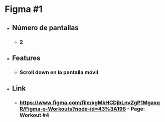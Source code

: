# Figma #1
- ## Número de pantallas
    - ### 2
- ## Features
    - ### Scroll down en la pantalla móvil
- ## Link
    - ### https://www.figma.com/file/xgMkHCDjbLnvZgP1MgaxqR/Figma-s-Workouts?node-id=43%3A196 - Page: Workout #4
	